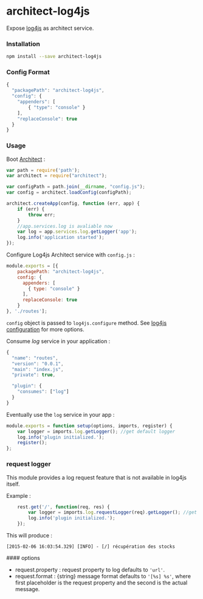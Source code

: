 architect-log4js
================

Expose [log4js](https://github.com/nomiddlename/log4js-node) as architect service.

### Installation

```sh
npm install --save architect-log4js
```
### Config Format
```js
{
  "packagePath": "architect-log4js",
  "config": {
    "appenders": [
        { "type": "console" }
    ],
    "replaceConsole": true
  }
}
```

### Usage

Boot [Architect](https://github.com/c9/architect) :

```js
var path = require('path');
var architect = require("architect");

var configPath = path.join(__dirname, "config.js");
var config = architect.loadConfig(configPath);

architect.createApp(config, function (err, app) {
    if (err) {
        throw err;
    }
    //app.services.log is avaliable now
    var log = app.services.log.getLogger('app');
    log.info('application started');
});
```

Configure Log4js Architect service with `config.js` :

```js
module.exports = [{
    packagePath: "architect-log4js",
    config: {
      appenders: [
        { type: "console" }
      ],
      replaceConsole: true
    }
}, './routes'];
```
`config` object is passed to `log4js.configure` method. See [log4js configuration](https://github.com/nomiddlename/log4js-node#configuration) for more options.


Consume *log* service in your application :

```js
{
  "name": "routes",
  "version": "0.0.1",
  "main": "index.js",
  "private": true,

  "plugin": {
    "consumes": ["log"]
  }
}
```

Eventually use the `log` service in your app :

```js
module.exports = function setup(options, imports, register) {
    var logger = imports.log.getLogger(); //get default logger
    log.info('plugin initialized.');
    register();
};
```
### request logger
This module provides a log request feature that is not available in log4js itself.

Example :

```js
    rest.get('/', function(req, res) {
        var logger = imports.log.requestLogger(req).getLogger(); //get default logger
        log.info('plugin initialized.');
    });
```
This will produce :
```
[2015-02-06 16:03:54.329] [INFO] - [/] récupération des stocks
```
#### options

* request.property :  request property to log defaults to ```'url'```.
* request.format : {string} message format defaults to ```'[%s] %s'```, where first placeholder is the request property and the second is the actual message.